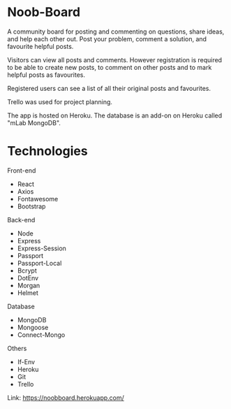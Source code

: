 # Noob-Board

A community board for posting and commenting on questions, share ideas, and help each other out. Post your problem, comment a solution, and favourite helpful posts.

Visitors can view all posts and comments. However registration is required to be able to create new posts, to comment on other posts and to mark helpful posts as favourites.

Registered users can see a list of all their original posts and favourites.

Trello was used for project planning.

The app is hosted on Heroku. The database is an add-on on Heroku called "mLab MongoDB".

# Technologies
Front-end
- React
- Axios
- Fontawesome
- Bootstrap

Back-end
- Node
- Express
- Express-Session
- Passport
- Passport-Local
- Bcrypt
- DotEnv
- Morgan
- Helmet

Database
- MongoDB
- Mongoose
- Connect-Mongo

Others
- If-Env
- Heroku
- Git
- Trello

Link: https://noobboard.herokuapp.com/
